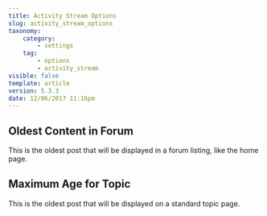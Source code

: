 ```yaml
---
title: Activity Stream Options
slug: activity_stream_options
taxonomy:
    category:
        - settings
    tag:
        - options
        - activity_stream
visible: false
template: article
version: 5.3.3
date: 12/06/2017 11:16pm
---
```


## Oldest Content in Forum
This is the oldest post that will be displayed in a forum listing, like the home page.

## Maximum Age for Topic
This is the oldest post that will be displayed on a standard topic page.



